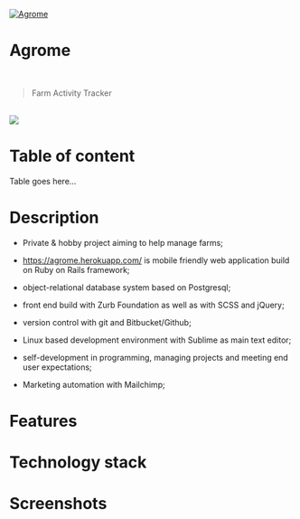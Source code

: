 <a href="https://agrome.herokuapp.com/"><img src="https://github.com/Mapik/agrome/blob/master/public/images/Logo/logo.png" title="Agrome" alt="Agrome"></a>


# Agrome 

<br/>

> Farm Activity Tracker

<br/>

<img src="https://github.com/Mapik/agrome/blob/master/vendor/assets/Screenshot%20from%202020-02-06%2007-01-45.png">

<br/>

# Table of content
Table goes here...

# Description

- Private & hobby project aiming to help manage farms;

- https://agrome.herokuapp.com/ is mobile friendly web application build on Ruby on Rails framework;

- object-relational database system based on Postgresql;

- front end build with Zurb Foundation as well as with SCSS and jQuery;

- version control with git and Bitbucket/Github;

- Linux based development environment with Sublime as main text editor;

- self-development in programming, managing projects and meeting end user expectations;

- Marketing automation with Mailchimp;

# Features

# Technology stack

# Screenshots
